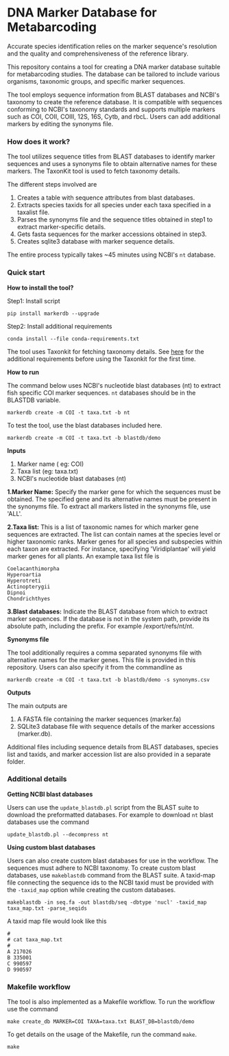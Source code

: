 # DNA Marker Database for Metabarcoding

Accurate species identification relies on the marker sequence's resolution and the quality and comprehensiveness of the
reference library.

This repository contains a tool for creating a DNA marker database suitable for metabarcoding studies. The database can
be tailored to include various organisms, taxonomic groups, and specific marker sequences.

The tool employs sequence information from BLAST databases and NCBI's taxonomy to create the reference database. It is compatible with sequences conforming to NCBI's taxonomy standards and supports multiple markers such as COI,
COII, COIII, 12S, 16S, Cytb, and rbcL. Users can add additional markers by editing the synonyms file.

### How does it work?

The tool utilizes sequence titles from BLAST databases to identify marker sequences and uses a synonyms file to obtain
alternative names for these markers. The TaxonKit tool is used to fetch taxonomy details.

The different steps involved are

1. Creates a table with sequence attributes from blast databases.
2. Extracts species taxids for all species under each taxa specified in a taxalist file.
3. Parses the synonyms file and the sequence titles obtained in step1 to extract marker-specific details.
4. Gets fasta sequences for the marker accessions obtained in step3.
5. Creates sqlite3 database with marker sequence details.

The entire process typically takes ~45 minutes using NCBI's `nt` database.

### Quick start

**How to install the tool?**

Step1: Install script

    pip install markerdb --upgrade

Step2: Install additional requirements

    conda install --file conda-requirements.txt

The tool uses Taxonkit for fetching taxonomy details. See [here](https://bioinf.shenwei.me/taxonkit/usage/#before-use)
for the additional requirements before using the Taxonkit for the first time.

**How to run**

The command below uses NCBI's nucleotide blast databases (nt) to extract fish specific COI marker sequences.
`nt` databases should be in the BLASTDB variable.

    markerdb create -m COI -t taxa.txt -b nt

To test the tool, use the blast databases included here.

    markerdb create -m COI -t taxa.txt -b blastdb/demo 

**Inputs**

1. Marker name ( eg: COI)
2. Taxa list (eg: taxa.txt)
3. NCBI's nucleotide blast databases (nt)

**1.Marker Name:** Specify the marker gene for which the sequences must be obtained. The specified gene and its
alternative names must be present in the synonyms file. To extract all markers listed in the synonyms file, use 'ALL'.

**2.Taxa list:** This is a list of taxonomic names for which marker gene sequences are extracted. The list can contain
names at the species level or higher taxonomic ranks. Marker genes for all species and subspecies within each taxon are
extracted. For instance, specifying 'Viridiplantae' will yield marker genes for all plants. An example taxa list file is

    Coelacanthimorpha
    Hyperoartia
    Hyperotreti
    Actinopterygii
    Dipnoi
    Chondrichthyes

**3.Blast databases:** Indicate the BLAST database from which to extract marker sequences. If the database is not in the
system path, provide its absolute path, including the prefix. For example /export/refs/nt/nt.

**Synonyms file**

The tool additionally requires a comma separated synonyms file with alternative names for the marker genes. This file is provided in
this repository. Users can also specify it from the commandline as

    markerdb create -m COI -t taxa.txt -b blastdb/demo -s synonyms.csv

**Outputs**

The main outputs are

1. A FASTA file containing the marker sequences (marker.fa)
2. SQLite3 database file with sequence details of the marker accessions (marker.db).

Additional files including sequence details from BLAST databases, species list and taxids, and marker accession list are
also provided in a separate folder.

### Additional details

**Getting NCBI blast databases**

Users can use the `update_blastdb.pl` script from the BLAST suite to download the preformatted databases. For example to
download `nt` blast databases use the command

    update_blastdb.pl --decompress nt

**Using custom blast databases**

Users can also create custom blast databases for use in the workflow. The sequences must adhere to NCBI taxonomy. To create custom blast databases, use `makeblastdb` command
from the BLAST suite. A taxid-map file connecting the sequence ids to the NCBI taxid must be provided with
the `-taxid_map` option while creating the custom databases.

    makeblastdb -in seq.fa -out blastdb/seq -dbtype 'nucl' -taxid_map taxa_map.txt -parse_seqids

A taxid map file would look like this

    #
    # cat taxa_map.txt
    #
    A 217026
    B 335001
    C 990597
    D 990597

### Makefile workflow

The tool is also implemented as a Makefile workflow. To run the workflow use the command

    make create_db MARKER=COI TAXA=taxa.txt BLAST_DB=blastdb/demo

To get details on the usage of the Makefile, run the command `make`.

    make

